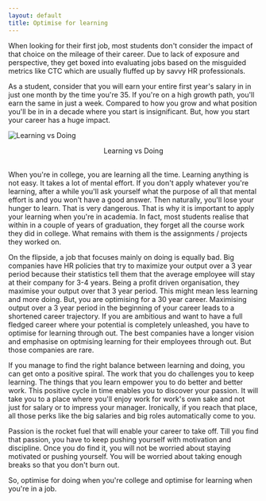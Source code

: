 ```yaml
---
layout: default
title: Optimise for learning
---
```



When looking for their first job, most students don't consider the impact of that choice
on the mileage of their career. Due to lack of exposure and perspective, they get boxed into
evaluating jobs based on the misguided metrics like CTC which are usually fluffed up by savvy 
HR professionals.

As a student, consider that you will earn your entire first year's salary in
in just one month by the time you're 35. If you're on a high growth path, you'll
earn the same in just a week. Compared to how you grow and what position you'll be in 
in a decade where you start is insignificant. But, how you start your career has a huge impact.


![Learning vs Doing](/images/learning-vs-doing.png)
<center>Learning vs Doing</center><br>


When you're in college, you are learning all the time. 
Learning anything is not easy. It takes a lot of mental effort. If you don't apply whatever you're learning,
after a while you'll ask yourself what the purpose of all that mental effort is and you won't 
have a good answer. Then naturally, you'll lose your hunger to learn. That is very dangerous. That is why
it is important to apply your learning when you're in academia. In fact, most students realise that within
in a couple of years of graduation, they forget all the course work they did in college.
What remains with them is the assignments / projects they worked on. 

On the flipside, a job that focuses mainly on doing is equally bad. Big companies have HR policies that 
try to maximize your output over a 3 year period because their statistics tell them that the average 
employee will stay at their company for 3-4 years. Being a profit driven organisation, they maximise your
output over that 3 year period. This might mean less learning and more doing. But, you are optimising for
a 30 year career. Maximising output over a 3 year period in the beginning of your career leads to a shortened
career trajectory. If you are ambitious and want to have a full fledged career where your potential is completely unleashed, you have to optimise for learning through out. The best companies have a longer vision and emphasise
on optmising learning for their employees through out. But those companies are rare.

If you manage to find the right balance between learning and doing, you can get onto a positive spiral.
The work that you do challenges you to keep learning. The things that you learn empower you to do better and better work. This positive cycle in time enables you to discover your passion. It will take you to a place where you'll
enjoy work for work's own sake and not just for salary or to impress your manager. Ironically, if you reach that place, all those perks like the big salaries and big roles automatically come to you.

Passion is the rocket fuel that will enable your career to take off. Till you find that passion, you have to 
keep pushing yourself with motivation and discipline. Once you do find it, you will not be worried about
staying motivated or pushing yourself. You will be worried about taking enough breaks so that you don't burn out.

So, optimise for doing when you're college and optimise for learning when you're in a job. 




    




